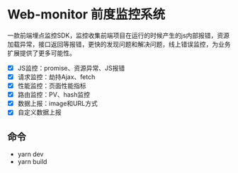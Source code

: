 # Web-monitor 前度监控系统
一款前端埋点监控SDK，监控收集前端项目在运行的时候产生的js内部报错，资源加载异常，接口返回等报错，更快的发现问题和解决问题，线上错误监控，为业务扩展提供了更多可能性。

- [x] JS监控：promise、资源异常、JS报错
- [x] 请求监控：劫持Ajax、fetch
- [x] 性能监控：页面性能指标
- [x] 路由监控：PV、hash监控
- [x] 数据上报：image和URL方式
- [x] 自定义数据上报

## 命令
  * yarn dev
  * yarn build